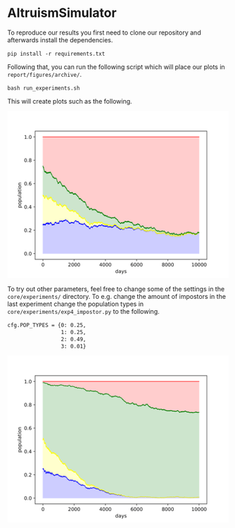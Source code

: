 # AltruismSimulator

To reproduce our results you first need to clone our repository and afterwards install the dependencies.

    pip install -r requirements.txt

Following that, you can run the following script which will place our plots in `report/figures/archive/`.

    bash run_experiments.sh

This will create plots such as the following.

![Tota](report/figures/exp4_impostor_rel-1.png)

To try out other parameters, feel free to change some of the settings in the `core/experiments/` directory. To e.g.
change the amount of impostors in the last experiment change the population types in `core/experiments/exp4_impostor.py` to the following.

    cfg.POP_TYPES = {0: 0.25,
                     1: 0.25,
                     2: 0.49,
                     3: 0.01}

![Tota](report/figures/exp4_impostor_1-1.png)

    
